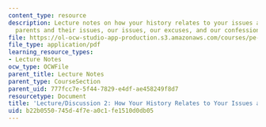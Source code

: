 ```yaml
---
content_type: resource
description: Lecture notes on how your history relates to your issues and excuses,
  parents and their issues, our issues, our excuses, and our confessions.
file: https://ol-ocw-studio-app-production.s3.amazonaws.com/courses/pe-550-designing-your-life-spring-2009/b22b0550745d4f7ea0c1fe1510d0db05_MITPE_550iap09_s09_lec02_iap07.pdf
file_type: application/pdf
learning_resource_types:
- Lecture Notes
ocw_type: OCWFile
parent_title: Lecture Notes
parent_type: CourseSection
parent_uid: 777fcc7e-5f44-7829-e4df-ae458249f8d7
resourcetype: Document
title: 'Lecture/Discussion 2: How Your History Relates to Your Issues and Excuses'
uid: b22b0550-745d-4f7e-a0c1-fe1510d0db05
---
```

